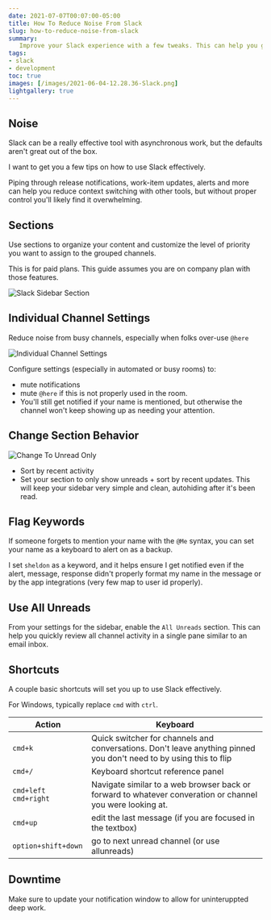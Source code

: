 ```yaml
---
date: 2021-07-07T00:07:00-05:00
title: How To Reduce Noise From Slack
slug: how-to-reduce-noise-from-slack
summary:
   Improve your Slack experience with a few tweaks. This can help you get value from Slack, rather than drowning in noise.
tags:
- slack
- development
toc: true
images: [/images/2021-06-04-12.28.36-Slack.png]
lightgallery: true
---
```


## Noise

Slack can be a really effective tool with asynchronous work, but the defaults aren't great out of the box.

I want to get you a few tips on how to use Slack effectively.

Piping through release notifications, work-item updates, alerts and more can help you reduce context switching with other tools, but without proper control you'll likely find it overwhelming.

## Sections

Use sections to organize your content and customize the level of priority you want to assign to the grouped channels.

This is for paid plans. This guide assumes you are on company plan with those features.

![Slack Sidebar Section](/images/2021-06-04-12.28.36-Slack.png "Slack Sidebar Section")

## Individual Channel Settings

Reduce noise from busy channels, especially when folks over-use `@here`

![Individual Channel Settings](/images/2021-06-04-15.16.00-Slack.png "Individual Channel Settings")

Configure settings (especially in automated or busy rooms) to:

- mute notifications
- mute `@here` if this is not properly used in the room.
- You'll still get notified if your name is mentioned, but otherwise the channel won't keep showing up as needing your attention.

## Change Section Behavior

![Change To Unread Only](/images/2021-06-04-15.11.24-Slack.png "Change to Unread Only")

- Sort by recent activity
- Set your section to only show unreads + sort by recent updates. This will keep your sidebar very simple and clean, autohiding after it's been read.

## Flag Keywords

If someone forgets to mention your name with the `@Me` syntax, you can set your name as a keyboard to alert on as a backup.

I set `sheldon` as a keyword, and it helps ensure I get notified even if the alert, message, response didn't properly format my name in the message or by the app integrations (very few map to user id properly).

## Use All Unreads

From your settings for the sidebar, enable the `All Unreads` section.
This can help you quickly review all channel activity in a single pane similar to an email inbox.

## Shortcuts

A couple basic shortcuts will set you up to use Slack effectively.

For Windows, typically replace  `cmd` with `ctrl`.

| Action                 | Keyboard                                                     |
| ---------------------- | ------------------------------------------------------------ |
| `cmd+k`                | Quick switcher for channels and conversations. Don't leave anything pinned you don't need to by using this to flip |
| `cmd+/`                | Keyboard shortcut reference panel                            |
| `cmd+left` `cmd+right` | Navigate similar to a web browser back or forward to whatever converation or channel you were looking at. |
| `cmd+up`               | edit the last message (if you are focused in the textbox)    |
| `option+shift+down`    | go to next unread channel (or use allunreads)                |

## Downtime

Make sure to update your notification window to allow for uninteruppted deep work.
